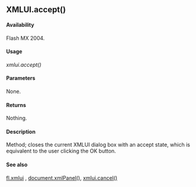 ## XMLUI.accept()

#### Availability

Flash MX 2004.

#### Usage

*xmlui.accept()*

#### Parameters

None.

#### Returns

Nothing.

#### Description

Method; closes the current XMLUI dialog box with an accept state, which is equivalent to the user clicking the OK button.

#### See also

[fl.xmlui](../flash_object_(fl)/fl81.md) , [document.xmlPanel()](../Document_object/docu6198.md), [xmlui.cancel()](../XMLUI_object/xmlui1.md)

<span id="xmlui.cancel()" class="anchor"></span>
